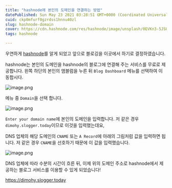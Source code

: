 ```yaml
---
title: "hashnode에 본인의 도메인을 연결하는 방법"
datePublished: Sun May 23 2021 03:28:51 GMT+0000 (Coordinated Universal Time)
cuid: ckp0mfurf0gzrdss1hnnu40zl
slug: hashnode-domain
cover: https://cdn.hashnode.com/res/hashnode/image/unsplash/0EVKn3-5JSU/upload/v1659680848398/6XBtHNrH-.jpeg
tags: hashnode

---
```


우연하게 [hashnode](https://hashnode.com/)를 알게 되었고 앞으로 블로깅을 이곳에서 하기로 결정하였습니다.

hashnode는 본인의 도메인을 hashnode의 블로그에 연결해 주는 서비스를 무료로 제공합니다. 왼쪽 하단의 본인의 앰블럼을 누른 뒤 `Blog Dashboard` 메뉴를 선택하여 이동합시다.

![image.png](https://cdn.hashnode.com/res/hashnode/image/upload/v1621740203386/POsV3bU4g.png)

메뉴 중 `Domain`을 선택 합니다.

![image.png](https://cdn.hashnode.com/res/hashnode/image/upload/v1621740291157/XV6BUlVII.png)

`Enter your domain name`에 본인의 도메인을 입력합니다. 저 같은 경우 `dimohy.slogger.today`이므로 이것을 입력했는데요,

DNS 업체의 해당 도메인의 `CNAME` 또는 `A Record`에 아래의 그림처럼 값을 입력하면 됩니다. 저 같은 경우 `CNAME`을 선호하기 때문에 이 값을 입력했습니다.

![image.png](https://cdn.hashnode.com/res/hashnode/image/upload/v1621740374070/nyMTAKRA9B.png)

DNS 업체에 따라 수분의 시간이 흐른 뒤, 이제 위의 도메인 주소로 hashnode에서 제공하는 블로그 서비스를 이용할 수 있게 되었습니다!

https://dimohy.slogger.today
